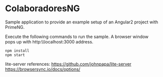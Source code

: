 # ColaboradoresNG
Sample application to provide an example setup of an Angular2 project with PrimeNG.

Execute the following commands to run the sample. A browser window pops up with http:\\\\localhost:3000 address.

```
npm install
npm start
```

lite-server references:
https://github.com/johnpapa/lite-server
https://browsersync.io/docs/options/
